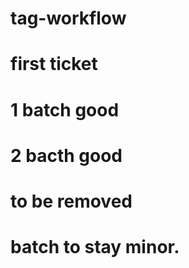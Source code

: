 # tag-workflow

# first ticket

# 1 batch good
# 2 bacth good
# to be removed

# batch to stay minor.

